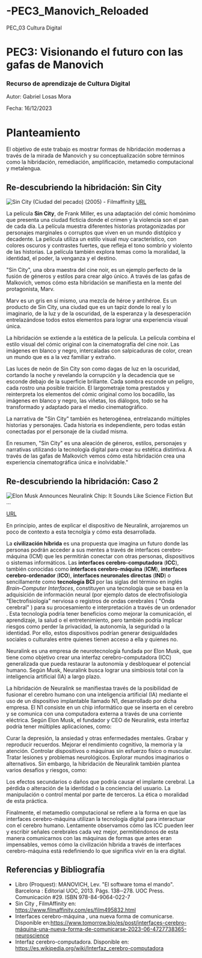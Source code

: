 # -PEC3_Manovich_Reloaded
PEC_03 Cultura Digital

# PEC3: Visionando el futuro con las gafas de Manovich

### Recurso de aprendizaje de Cultura Digital

Autor: Gabriel Losas Mora

Fecha: 16/12/2023









#  Planteamiento

El objetivo de este trabajo es mostrar formas de hibridación modernas a través de la mirada de Manovich y su conceptualización sobre términos como la hibridación, remediación, amplificación, metamedio computacional y metalengua.

## Re-descubriendo la hibridación: Sin City


![Sin City (Ciudad del pecado) (2005) - Filmaffinity](https://pics.filmaffinity.com/Sin_City_Ciudad_del_pecado-444028599-large.jpg) [URL](https://pics.filmaffinity.com/Sin_City_Ciudad_del_pecado-444028599-large.jpg) 

La película **Sin City**, de Frank Miller, es una adaptación del cómic homónimo que presenta una ciudad ficticia donde el crimen y la violencia son el pan de cada día. La película muestra diferentes historias protagonizadas por personajes marginales o corruptos que viven en un mundo distópico y decadente. La película utiliza un estilo visual muy característico, con colores oscuros y contrastes fuertes, que refleja el tono sombrío y violento de las historias. La película también explora temas como la moralidad, la identidad, el poder, la venganza y el destino.


"Sin City", una obra maestra del cine noir, es un ejemplo perfecto de la fusión de géneros y estilos para crear algo único. A través de las gafas de Malkovich, vemos cómo esta hibridación se manifiesta en la mente del protagonista, Marv.

Marv es un gris en sí mismo, una mezcla de héroe y antihéroe. Es un producto de Sin City, una ciudad que es un tapiz donde lo real y lo imaginario, de la luz y  de la oscuridad, de la esperanza y la desesperación entrelazándose todos estos elementos para lograr una experiencia visual única.

La hibridación se extiende a la estética de la película. La película combina el estilo visual del cómic original con la cinematografía del cine noir. Las imágenes en blanco y negro, intercaladas con salpicaduras de color, crean un mundo que es a la vez familiar y extraño.

Las luces de neón de Sin City son como dagas de luz en la oscuridad, cortando la noche y revelando la corrupción y la decadencia que se esconde debajo de la superficie brillante. Cada sombra esconde un peligro, cada rostro una posible traición. El largometraje toma prestados y reinterpreta los elementos del cómic original como los bocadillo, las imágenes en blanco y negro, las viñetas, los diálogos, todo se ha transformado y adaptado para el medio cinematográfico.

La narrativa de "Sin City" también es heterogénea, entrelazando múltiples historias y personajes. Cada historia es independiente, pero todas están conectadas por el personaje de la ciudad misma.

En resumen, "Sin City" es una  aleación de géneros, estilos, personajes y narrativas utilizando la tecnología digital para crear su estética distintiva. A través de las gafas de Malkovich vemos cómo esta hibridación crea una experiencia cinematográfica única e inolvidable."



## Re-descubriendo la hibridación: Caso 2

![Elon Musk Announces Neuralink Chip: It Sounds Like Science Fiction But ...](https://thinkmarketingmagazine.com/wp-content/uploads/2020/08/Think-Marketing-What-you-need-to-know-about-Neuralink-AI-brain-chip.jpg)

[URL](https://thinkmarketingmagazine.com/wp-content/uploads/2020/08/Think-Marketing-What-you-need-to-know-about-Neuralink-AI-brain-chip.jpg)

En principio, antes de explicar el dispositivo de Neuralink, arrojaremos un poco de contexto a esta tecnolgía y cómo esta desarrollada. 

La **civilización híbrida** es una propuesta que imagina un futuro donde las personas podrán acceder a sus mentes a través de interfaces cerebro-máquina (ICM) que les permitirán conectar con otras personas, dispositivos o sistemas informáticos.
Las **interfaces cerebro-computadora** (**ICC**), también conocidas como **interfaces cerebro-máquina** (**ICM**), **interfaces cerebro-ordenador** (**ICO**), **interfaces neuronales directas** (**IND**) o sencillamente como **tecnología BCI** por las siglas del término en inglés _Brain–Computer Interfaces_,​ constituyen una tecnología que se basa en la adquisición de información neural (por ejemplo datos de electrofisiología "Electrofisiología" nerviosa o registros de ondas cerebrales ( "Onda cerebral" ) para su procesamiento e interpretación a través de un ordenador .
Esta tecnología podría tener beneficios como mejorar la comunicación, el aprendizaje, la salud o el entretenimiento, pero también podría implicar riesgos como perder la privacidad, la autonomía, la seguridad o la identidad. Por ello, estos dispositivos podrían generar desigualdades sociales o culturales entre quienes tienen acceso a ella y quienes no.

Neuralink es una empresa de neurotecnología fundada por Elon Musk, que tiene como objetivo crear una interfaz cerebro-computadora (ICC) generalizada que pueda restaurar la autonomía y desbloquear el potencial humano. Según Musk, Neuralink busca lograr una simbiosis total con la inteligencia artificial (IA) a largo plazo.

La hibridación de Neuralink se manifiestaa través de la posibilidad de fusionar el cerebro humano con una inteligencia artificial (IA) mediante el uso de un dispositivo implantable llamado N1, desarrollado por dicha empresa. El N1 consiste en un chip informático que se inserta en el cerebro y se comunica con una computadora externa a través de una corriente eléctrica.
Según Elon Musk, el fundador y CEO de Neuralink, esta interfaz podría tener múltiples aplicaciones, como:

Curar la depresión, la ansiedad y otras enfermedades mentales.
Grabar y reproducir recuerdos.
Mejorar el rendimiento cognitivo, la memoria y la atención.
Controlar dispositivos o máquinas sin esfuerzo físico o muscular.
Tratar lesiones y problemas neurológicos.
Explorar mundos imaginarios o alternativos.
Sin embargo, la hibridación de Neuralink también plantea varios desafíos y riesgos, como:

Los efectos secundarios o daños que podría causar el implante cerebral.
La pérdida o alteración de la identidad o la conciencia del usuario.
La manipulación o control mental por parte de terceros.
La ética o moralidad de esta práctica.

Finalmente, el metamedio computacional se refiere a la forma en que las interfaces cerebro-máquina utilizan la tecnología digital para interactuar con el cerebro humano.  Lentamente observamos cómo las ICC  pueden leer y escribir señales cerebrales cada vez mejor, permitiéndonos de esta manera comunicarnos con las máquinas de formas que antes eran impensables, vemos cómo la civilización híbrida a través de interfaces cerebro-máquina está redefiniendo lo que significa vivir en la era digital.




## Referencias y Bibliografía

 - Libro (Proquest): MANOVICH, Lev. "El software toma el mando". Barcelona : Editorial UOC, 2013. Págs. 138─278. UOC Press. Comunicación #29. ISBN 978-84-9064-022-7
 - Sin City , FilmAffinity en: https://www.filmaffinity.com/es/film495832.html
 - Interfaces cerebro-máquina , una nueva forma de comunicarse. Disponible en:https://www.tomorrow.bio/es/post/interfaces-cerebro-máquina-una-nueva-forma-de-comunicarse-2023-06-4727738365-neuroscience
 - Interfaz cerebro-computadora. Disponible en:
	https://es.wikipedia.org/wiki/Interfaz_cerebro-computadora
